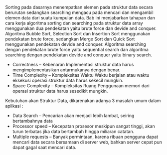 Sorting pada dasarnya menempatkan elemen pada struktur data
secara berurutan sedangkan searching mengacu pada mencari dan
mengambil elemen data dari suatu kumpulan data. Bab ini menjabarkan
tahapan dan cara kerja algoritma sorting dan searching pada struktur data
array menggunakan dua pendekatan yaitu brute force dan devide and
conquer. Algoritma Bubble Sort, Selection Sort dan Insertion Sort
menggunakan pendekatan brute force, sedangkan Merge Sort dan Quick
Sort menggunakan pendekatan devide and conquer. Algoritma searching
dengan pendekatan brute force yaitu sequential search dan algoritma
searching dengan pendekatan devide and conquer yaitu binary search.

- Correctness – Kebenaran Implementasi struktur data harus mengimplementasikan antarmukanya
  dengan benar.
- Time Complexity – Kompleksitas Waktu Waktu berjalan atau waktu eksekusi operasi struktur data harus
  sekecil mungkin.
- Space Complexity – Kompleksitas Ruang Penggunaan memori dari operasi struktur data harus sesedikit
  mungkin.

Kebutuhan akan Struktur Data, dikarenakan adanya 3 masalah umum dalam aplikasi :

- Data Search – Pencarian akan menjadi lebih lambat, seiring bertambahnya data
- Processor speed – Kecepatan prosesor meskipun sangat tinggi, akan turun terbatas jika data bertambah
  hingga miliaran catatan.
- Multiple requests – Banyak permintaan, karena ribuan pengguna dapat mencari data secara bersamaan di
  server web, bahkan server cepat pun dapat gagal saat mencari data.